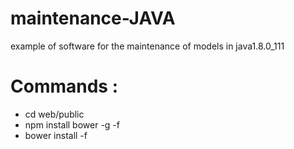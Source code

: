 # maintenance-JAVA
example of software for the maintenance of models in java1.8.0_111

# Commands :
+ cd web/public
+ npm install bower -g -f
+ bower install -f
